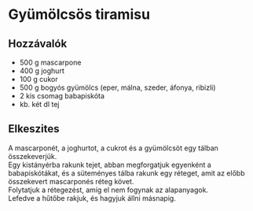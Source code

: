 # Gyümölcsös tiramisu

## Hozzávalók

- 500 g mascarpone
- 400 g joghurt
- 100 g cukor
- 500 g bogyós gyümölcs (eper, málna, szeder, áfonya, ribizli)
- 2 kis csomag babapiskóta
- kb. két dl tej

## Elkeszites

A mascarponét, a joghurtot, a cukrot és a gyümölcsöt egy tálban összekeverjük.  
Egy kistányérba rakunk tejet, abban megforgatjuk egyenként a babapiskótákat, és a süteményes tálba rakunk egy réteget, amit az előbb összekevert mascarponés réteg követ.  
Folytatjuk a rétegezést, amíg el nem fogynak az alapanyagok.  
Lefedve a hűtőbe rakjuk, és hagyjuk állni másnapig.
